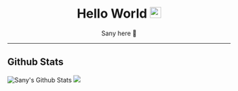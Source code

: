 <div align="center">
  <h1> Hello World <img src="https://media.giphy.com/media/hvRJCLFzcasrR4ia7z/giphy.gif" width="25px"></h1>
Sany here 👦
  
</div>






---
## Github Stats

![Sany's Github Stats](https://github-readme-stats.vercel.app/api?username=sany07&show_icons=true&hide_border=true)
![](https://komarev.com/ghpvc/?username=sany07)

